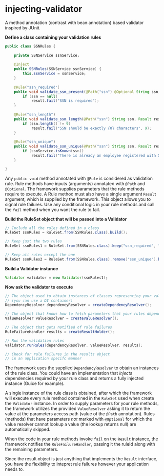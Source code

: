 injecting-validator
===================

A method annotation (contrast with bean annotation) based validator inspired by JUnit.


**Define a class containing your validation rules**

````java
public class SSNRules {
	
	private SSNService ssnService;
	
	@Inject
	public SSNRules(SSNService ssnService) {
		this.ssnService = ssnService;
	}
	
	@Rule("ssn_required")
	public void validate_ssn_present(@Path("ssn") @Optional String ssn, Result result) {
		if (ssn == null)
			result.fail("SSN is required");
	}
	
	@Rule("ssn_length")
	public void validate_ssn_length(@Path("ssn") String ssn, Result result) {
		if (ssn.length() != 9)
			result.fail("SSN should be exactly {0} characters", 9);
	}
	
	@Rule("ssn_unique")
	public void validate_ssn_unique(@Path("ssn") String ssn, Result result) {
		if (ssnService.isKnown(ssn))
			result.fail("There is already an employee registered with SSN {0}", ssn);
	}

}
````

Any `public void` method annotated with `@Rule` is considered as validation rule. Rule methods have
inputs (arguments) annotated with `@Path` and `@Optional`. The framework supplies parameters that
the rule methods require to execute. A Rule method must also have a single argument `Result`
argument, which is supplied by the framework. This object allows you to signal rule failures.  Use
any conditional logic in your rule methods and call the `fail` method when you want the rule to
fail.


**Build the RuleSet object that will be passed into a Validator**

````java
// Include all the rules defined in a class
RuleSet ssnRules = RuleSet.from(SSNRules.class).build();

// Keep just the two rules
RuleSet ssnRules1 = RuleSet.from(SSNRules.class).keep("ssn_required", "ssn_length").build();

// Keep all rules except the one
RuleSet ssnRules2 = RuleSet.from(SSNRules.class).remove("ssn_unique").build();
````


**Build a Validator instance**

````java
Validator validator = new Validator(ssnRules1);
````


**Now ask the validator to execute**

````java
// The object used to obtain instances of classes representing your validation rules
// (you can use a DI container)
DependencyResolver dependencyResolver = createDependencyResolver();

// The object that knows how to fetch parameters that your rules depend on
ValueResolver valueResolver = createValueResolver();

// The object that gets notified of rule failures
RuleFailureHandler results = createResultHolder();

// Run the validation rules
validator.runRules(dependencyResolver, valueResolver, results);

// Check for rule failures in the results object
// in an application specifc manner

````

The framework uses the supplied `DependencyResolver` to obtain an instances of the rule class. You
could have an implementation that *injects* dependencies required by your rule class and returns a
fully injected instance (Guice for example).

A single instance of the rule class is obtained, after which the framework will execute every rule
method contained in the `RuleSet` used when create the `Validator` instance. In order to supply
parameters for your rule methods, the framework utilizes the provided `ValueResolver` asking it to
return the value at the parameters access path (value of the `@Path` annotation).  Rules (methods) 
that have parameters *not* marked with `@Optional` for which the value resolver cannot lookup a value 
(the lookup returns null) are automatically skipped.

When the code in your rule methods invoke `fail` on the `Result` instance, the framework notifies
the `RuleFailureHandler`, passing it the ruleId along with the remaining parameters.

Since the result object is just anything that implements the `Result` interface, you have the 
flexibility to intepret rule failures however your application needs to.

